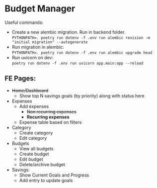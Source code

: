# Budget Manager

Useful commands:
- Create a new alembic migration. Run in backend folder.  
  `PYTHONPATH=. poetry run dotenv -f .env run alembic revision -m "initial migration" --autogenerate`
- Run migration in alembic:  
  `PYTHONPATH=. poetry run dotenv -f .env run alembic upgrade head`
- Run uvicorn on dev:  
  `poetry run dotenv -f .env run uvicorn app.main:app --reload`

## FE Pages:
- ~~Home/Dashboard~~
  - Show top N savings goals (by priority) along with status here
- Expenses
  - Add expenses
    - ~~Non recurring expenses~~
    - **Recurring expenses**
  - Expense table based on filters
- Category
  - Create category
  - Edit category
- Budgets
  - View all budgets
  - Create budget
  - Edit budget
  - Delete/archive budget
- Savings:
  - Show Current Goals and Progress
  - Add entry to update goals
